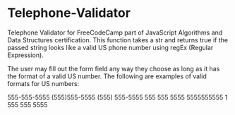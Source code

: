 # Telephone-Validator
Telephone Validator for FreeCodeCamp part of JavaScript Algorithms and Data Structures certification.
This function takes a str and returns true if the passed string looks like a valid US phone number using regEx (Regular Expression).

The user may fill out the form field any way they choose as long as it has the format of a valid US number.
The following are examples of valid formats for US numbers:

555-555-5555
(555)555-5555
(555) 555-5555
555 555 5555
5555555555
1 555 555 5555
